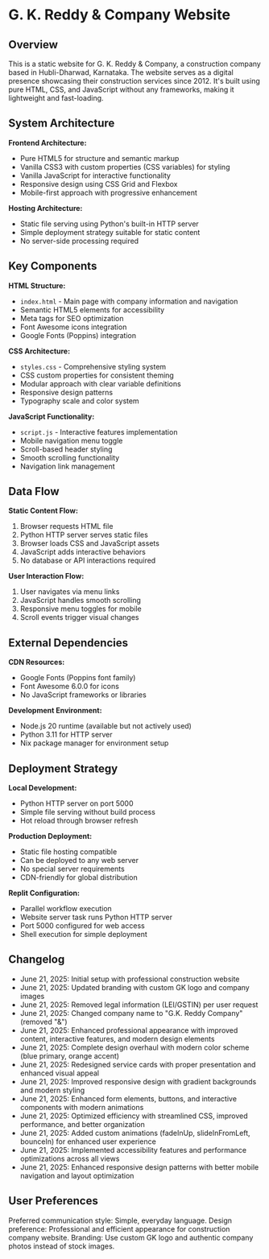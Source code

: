 # G. K. Reddy & Company Website

## Overview

This is a static website for G. K. Reddy & Company, a construction company based in Hubli-Dharwad, Karnataka. The website serves as a digital presence showcasing their construction services since 2012. It's built using pure HTML, CSS, and JavaScript without any frameworks, making it lightweight and fast-loading.

## System Architecture

**Frontend Architecture:**
- Pure HTML5 for structure and semantic markup
- Vanilla CSS3 with custom properties (CSS variables) for styling
- Vanilla JavaScript for interactive functionality
- Responsive design using CSS Grid and Flexbox
- Mobile-first approach with progressive enhancement

**Hosting Architecture:**
- Static file serving using Python's built-in HTTP server
- Simple deployment strategy suitable for static content
- No server-side processing required

## Key Components

**HTML Structure:**
- `index.html` - Main page with company information and navigation
- Semantic HTML5 elements for accessibility
- Meta tags for SEO optimization
- Font Awesome icons integration
- Google Fonts (Poppins) integration

**CSS Architecture:**
- `styles.css` - Comprehensive styling system
- CSS custom properties for consistent theming
- Modular approach with clear variable definitions
- Responsive design patterns
- Typography scale and color system

**JavaScript Functionality:**
- `script.js` - Interactive features implementation
- Mobile navigation menu toggle
- Scroll-based header styling
- Smooth scrolling functionality
- Navigation link management

## Data Flow

**Static Content Flow:**
1. Browser requests HTML file
2. Python HTTP server serves static files
3. Browser loads CSS and JavaScript assets
4. JavaScript adds interactive behaviors
5. No database or API interactions required

**User Interaction Flow:**
1. User navigates via menu links
2. JavaScript handles smooth scrolling
3. Responsive menu toggles for mobile
4. Scroll events trigger visual changes

## External Dependencies

**CDN Resources:**
- Google Fonts (Poppins font family)
- Font Awesome 6.0.0 for icons
- No JavaScript frameworks or libraries

**Development Environment:**
- Node.js 20 runtime (available but not actively used)
- Python 3.11 for HTTP server
- Nix package manager for environment setup

## Deployment Strategy

**Local Development:**
- Python HTTP server on port 5000
- Simple file serving without build process
- Hot reload through browser refresh

**Production Deployment:**
- Static file hosting compatible
- Can be deployed to any web server
- No special server requirements
- CDN-friendly for global distribution

**Replit Configuration:**
- Parallel workflow execution
- Website server task runs Python HTTP server
- Port 5000 configured for web access
- Shell execution for simple deployment

## Changelog

- June 21, 2025: Initial setup with professional construction website
- June 21, 2025: Updated branding with custom GK logo and company images
- June 21, 2025: Removed legal information (LEI/GSTIN) per user request
- June 21, 2025: Changed company name to "G.K. Reddy Company" (removed "&")
- June 21, 2025: Enhanced professional appearance with improved content, interactive features, and modern design elements
- June 21, 2025: Complete design overhaul with modern color scheme (blue primary, orange accent)
- June 21, 2025: Redesigned service cards with proper presentation and enhanced visual appeal
- June 21, 2025: Improved responsive design with gradient backgrounds and modern styling
- June 21, 2025: Enhanced form elements, buttons, and interactive components with modern animations
- June 21, 2025: Optimized efficiency with streamlined CSS, improved performance, and better organization
- June 21, 2025: Added custom animations (fadeInUp, slideInFromLeft, bounceIn) for enhanced user experience
- June 21, 2025: Implemented accessibility features and performance optimizations across all views
- June 21, 2025: Enhanced responsive design patterns with better mobile navigation and layout optimization

## User Preferences

Preferred communication style: Simple, everyday language.
Design preference: Professional and efficient appearance for construction company website.
Branding: Use custom GK logo and authentic company photos instead of stock images.
